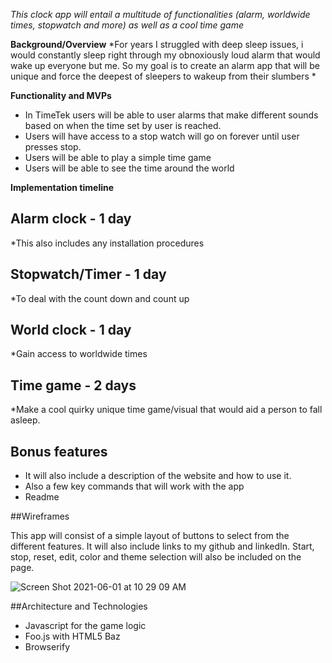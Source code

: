 *This clock app will entail a multitude of functionalities (alarm, worldwide times, stopwatch and more) as well as a cool time game*

**Background/Overview**
*For years I struggled with deep sleep issues, i would constantly sleep right through my obnoxiously loud alarm that would wake up everyone but me.
So my goal is to create an alarm app that will be unique and force the deepest of sleepers to wakeup from their slumbers *

**Functionality and MVPs**

* In TimeTek users will be able to user alarms that make different sounds based on when the time set by user is reached.
* Users will have access to a stop watch will go on forever until user presses stop.
* Users will be able to play a simple time game 
* Users will be able to see the time around the world

**Implementation timeline**

## Alarm clock - 1 day
*This also includes any installation procedures 

## Stopwatch/Timer - 1 day
*To deal with the count down and count up
## World clock - 1 day
*Gain access to worldwide times
## Time game - 2 days
*Make a cool quirky unique time game/visual that would aid a person to fall asleep.
## Bonus features

* It will also include a description of the website and how to use it.
* Also a few key commands that will work with the app
* Readme



##Wireframes

This app will consist of a simple layout of buttons to select from the different features. It will also include links to my github and linkedIn.
Start, stop, reset, edit, color and theme selection will also be included on the page.

![Screen Shot 2021-06-01 at 10 29 09 AM](https://user-images.githubusercontent.com/75746588/120340733-49a71f80-c2c4-11eb-906d-4fdb735474e3.png)


##Architecture and Technologies

* Javascript for the game logic
* Foo.js with HTML5 Baz
* Browserify







